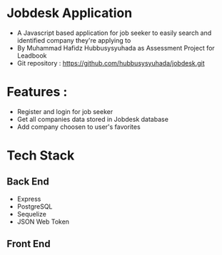 # Jobdesk Application
- A Javascript based application for job seeker to easily search and identified company they're applying to
- By Muhammad Hafidz Hubbusysyuhada as Assessment Project for Leadbook
- Git repository : https://github.com/hubbusysyuhada/jobdesk.git
  
# Features :
 - Register and login for job seeker
 - Get all companies data stored in Jobdesk database
 - Add company choosen to user's favorites

 # Tech Stack
 ## Back End
 - Express
 - PostgreSQL
 - Sequelize
 - JSON Web Token

 ## Front End
